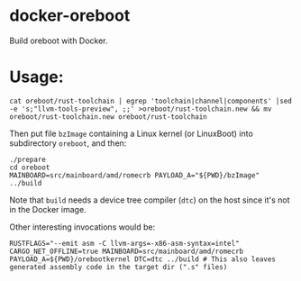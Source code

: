 # docker-oreboot

Build oreboot with Docker.

# Usage:

    cat oreboot/rust-toolchain | egrep 'toolchain|channel|components' |sed -e 's;"llvm-tools-preview", ;;' >oreboot/rust-toolchain.new && mv oreboot/rust-toolchain.new oreboot/rust-toolchain

Then put file `bzImage` containing a Linux kernel (or LinuxBoot) into subdirectory `oreboot`, and then:

    ./prepare
    cd oreboot
    MAINBOARD=src/mainboard/amd/romecrb PAYLOAD_A="${PWD}/bzImage" ../build

Note that `build` needs a device tree compiler (`dtc`) on the host since it's not in the Docker image.

Other interesting invocations would be:

    RUSTFLAGS="--emit asm -C llvm-args=-x86-asm-syntax=intel" CARGO_NET_OFFLINE=true MAINBOARD=src/mainboard/amd/romecrb PAYLOAD_A=${PWD}/orebootkernel DTC=dtc ../build # This also leaves generated assembly code in the target dir (".s" files)
